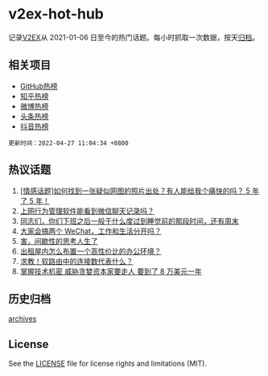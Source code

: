 # v2ex-hot-hub

 记录[V2EX](https://www.v2ex.com/)从 2021-01-06 日至今的热门话题。每小时抓取一次数据，按天[归档](archives)。
 
 ## 相关项目

- [GitHub热榜](https://github.com/snaildev/github-hot-hub)
- [知乎热榜](https://github.com/snaildev/zhihu-hot-hub)
- [微博热榜](https://github.com/snaildev/weibo-hot-hub)
- [头条热榜](https://github.com/snaildev/toutiao-hot-hub)
- [抖音热榜](https://github.com/snaildev/douyin-hot-hub)


 `更新时间：2022-04-27 11:04:34 +0800`

## 热议话题

1. [[情感话题]如何找到一张疑似网图的照片出处？有人能给我个痛快的吗？ 5 年了 5 年！](https://www.v2ex.com/t/849472)
1. [上网行为管理软件能看到微信聊天记录吗？](https://www.v2ex.com/t/849327)
1. [同志们，你们下班之后一般干什么度过到睡觉前的那段时间，还有周末](https://www.v2ex.com/t/849477)
1. [大家会搞两个 WeChat，工作和生活分开吗？](https://www.v2ex.com/t/849475)
1. [害，间歇性的思考人生了](https://www.v2ex.com/t/849366)
1. [出租屋内怎么布置一个高性价比的办公环境？](https://www.v2ex.com/t/849342)
1. [求教！软路由中的连接数代表什么？](https://www.v2ex.com/t/849311)
1. [掌握技术机密 威胁贪婪资本家要走人 要到了 8 万美元一年](https://www.v2ex.com/t/849471)

## 历史归档

[archives](archives)

## License

See the [LICENSE](LICENSE) file for license rights and limitations (MIT).
